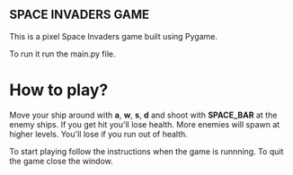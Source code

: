 ## SPACE INVADERS GAME

This is a pixel Space Invaders game built using Pygame.

To run it run the main.py file.

# How to play?

Move your ship around with **a**, **w**, **s**, **d** and shoot with **SPACE_BAR** at the enemy ships. If you get hit you'll lose health.
More enemies will spawn at higher levels. You'll lose if you run out of health.

To start playing follow the instructions when the game is runnning. To quit the game close the window.
